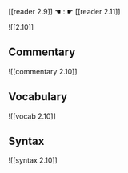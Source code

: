 [[reader 2.9]] ☚ : ☛ [[reader 2.11]]

![[2.10]]

## Commentary

![[commentary 2.10]]

## Vocabulary

![[vocab 2.10]]

## Syntax

![[syntax 2.10]]

